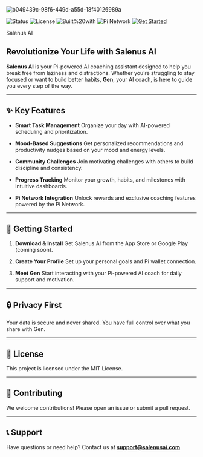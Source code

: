<img src="https://i.ibb.co/NgXrn5Dm/b049439c-98f6-449d-a55d-18f40126989a.png" alt="b049439c-98f6-449d-a55d-18f40126989a" border="0">

![Status](https://img.shields.io/badge/status-active-brightgreen)
![License](https://img.shields.io/badge/license-MIT-violet)
![Built%20with](https://img.shields.io/badge/built%20with-Next.js%20%26%20Pi%20SDK-purple)
![Pi Network](https://img.shields.io/badge/Pi%20Network-integrated-orange)
[![Get Started](https://img.shields.io/badge/get%20started-now-brightgreen)](https://yourappurl.pi)


Salenus AI

## Revolutionize Your Life with Salenus AI

**Salenus AI** is your Pi-powered AI coaching assistant designed to help you break free from laziness and distractions. Whether you’re struggling to stay focused or want to build better habits, **Gen**, your AI coach, is here to guide you every step of the way.

---

## ✨ Key Features

* **Smart Task Management**
  Organize your day with AI-powered scheduling and prioritization.

* **Mood-Based Suggestions**
  Get personalized recommendations and productivity nudges based on your mood and energy levels.

* **Community Challenges**
  Join motivating challenges with others to build discipline and consistency.

* **Progress Tracking**
  Monitor your growth, habits, and milestones with intuitive dashboards.

* **Pi Network Integration**
  Unlock rewards and exclusive coaching features powered by the Pi Network.

---

## 🚀 Getting Started

1. **Download & Install**
   Get Salenus AI from the App Store or Google Play (coming soon).

2. **Create Your Profile**
   Set up your personal goals and Pi wallet connection.

3. **Meet Gen**
   Start interacting with your Pi-powered AI coach for daily support and motivation.

---

## 🔒 Privacy First

Your data is secure and never shared. You have full control over what you share with Gen.

---

## 📌 License

This project is licensed under the MIT License.

---

## 🤝 Contributing

We welcome contributions! Please open an issue or submit a pull request.

---

## 📞 Support

Have questions or need help?
Contact us at **[support@salenusai.com](mailto:support@salenusai.com)**
